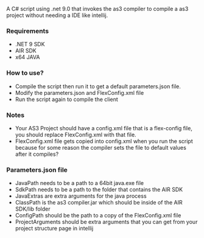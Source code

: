 A C# script using .net 9.0 that invokes the as3 compiler to compile a as3 project without needing a IDE like intellij.

### Requirements
- .NET 9 SDK
- AIR SDK
- x64 JAVA

### How to use?
- Compile the script then run it to get a default parameters.json file.
- Modify the parameters.json and FlexConfig.xml file
- Run the script again to compile the client

### Notes
- Your AS3 Project should have a config.xml file that is a flex-config file, you should replace FlexConfig.xml with that file.
- FlexConfig.xml file gets copied into config.xml when you run the script because for some reason the compiler sets the file to default values after it compiles? 

### Parameters.json file
- JavaPath needs to be a path to a 64bit java.exe file
- SdkPath needs to be a path to the folder that contains the AIR SDK
- JavaExtras are extra arguments for the java process
- ClassPath is the as3 compiler.jar which should be inside of the AIR SDK/lib folder
- ConfigPath should be the path to a copy of the FlexConfig.xml file
- ProjectArguments should be extra arguments that you can get from your project structure page in intellij
